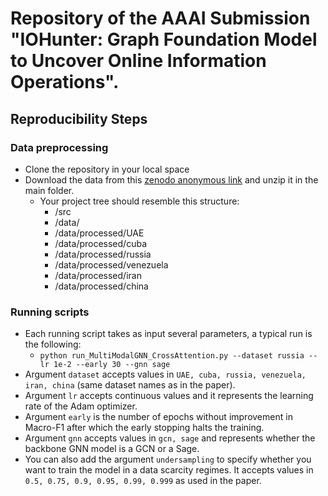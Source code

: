# Repository of the AAAI Submission "IOHunter: Graph Foundation Model to Uncover Online Information Operations".

## Reproducibility Steps
### Data preprocessing
- Clone the repository in your local space
- Download the data from this [zenodo anonymous link](https://zenodo.org/records/13357621?preview=1&token=eyJhbGciOiJIUzUxMiIsImlhdCI6MTcyNDI4NDQ1OSwiZXhwIjoxNzM1NjAzMTk5fQ.eyJpZCI6IjcwNTdkZDE5LWViZWQtNGI2My04MzNhLTVmMGVkY2NiZTRkYiIsImRhdGEiOnt9LCJyYW5kb20iOiI2ZmVlM2IyZGQyMWJjMWM2NGFiMTY1Yjc3OWFiNjBjYiJ9.QTi4WgOHUwLbYw2u4NoL2MO61bR3a8CFRj3TsjGX2otvFKJsiPXU4_vwfhUIx4T_cv9esO6QD6h7TXmU_PPNZg) and unzip it in the main folder.
  - Your project tree should resemble this structure:
    - /src
    - /data/
    - /data/processed/UAE
    - /data/processed/cuba
    - /data/processed/russia
    - /data/processed/venezuela
    - /data/processed/iran
    - /data/processed/china

 ### Running scripts
 - Each running script takes as input several parameters, a typical run is the following:
   - ```python run_MultiModalGNN_CrossAttention.py --dataset russia --lr 1e-2 --early 30 --gnn sage```
 - Argument ```dataset``` accepts values in ```UAE, cuba, russia, venezuela, iran, china``` (same dataset names as in the paper).
 - Argument ```lr``` accepts continuous values and it represents the learning rate of the Adam optimizer.
 - Argument ```early``` is the number of epochs without improvement in Macro-F1 after which the early stopping halts the training.
 - Argument ```gnn``` accepts values in ```gcn, sage``` and represents whether the backbone GNN model is a GCN or a Sage.
 - You can also add the argument ```undersampling``` to specify whether you want to train the model in a data scarcity regimes. It accepts values in ```0.5, 0.75, 0.9, 0.95, 0.99, 0.999``` as used in the paper.

